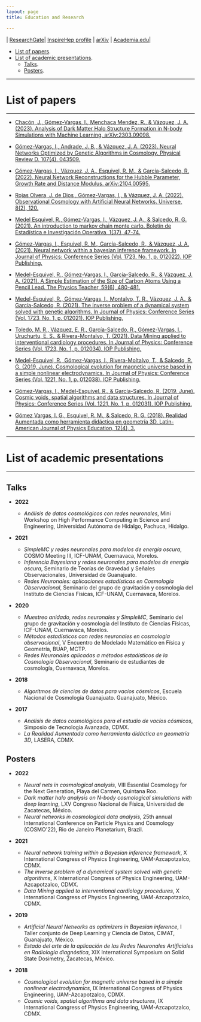 ```yaml
---
layout: page
title: Education and Research

---
```

| [ResearchGate](https://www.researchgate.net/profile/Isidro-Gomez-Vargas)| [InspireHep profile](https://inspirehep.net/authors/1862237) | [arXiv](https://arxiv.org/search/?searchtype=author&query=G%C3%B3mez-Vargas%2C+I) | [Academia.edu](https://unam.academia.edu/IsidroG%C3%B3mezVargas)|

- [List of papers](#list-of-papers).
- [List of academic presentations](#list-of-academic-presentations).
	- [Talks](#talks).
	- [Posters](#posters).

-----------------------------------------------------------

# List of papers

---

- [Chacón, J., Gómez-Vargas, I., Menchaca Mendez, R., & Vázquez, J. A. (2023). Analysis of Dark Matter Halo Structure Formation in N-body Simulations with Machine Learning. arXiv:2303.09098.](https://arxiv.org/abs/2303.09098)

- [Gómez-Vargas, I., Andrade, J. B., & Vázquez, J. A. (2023). Neural Networks Optimized by Genetic Algorithms in Cosmology. Physical Review D. 107(4). 043509.](https://journals.aps.org/prd/abstract/10.1103/PhysRevD.107.043509) 

- [Gómez-Vargas, I., Vázquez, J. A., Esquivel, R. M., & García-Salcedo, R. (2022). Neural Network Reconstructions for the Hubble Parameter, Growth Rate and Distance Modulus. arXiv:2104.00595.](https://plu.mx/ssrn/a/?ssrn_id=3990646)

- [Rojas Olvera, J. de Dios , Gómez-Vargas, I., & Vázquez, J. A. (2022). Observational Cosmology with Artificial Neural Networks. Universe, 8(2), 120.](https://www.mdpi.com/2218-1997/8/2/120)

- [Medel Esquivel, R., Gómez-Vargas, I., Vázquez, J. A., & Salcedo, R. G. (2021). An introduction to markov chain monte carlo. Boletín de Estadística e Investigación Operativa, 1(37), 47-74.](https://www.researchgate.net/publication/350485874_An_introduction_to_Markov_Chain_Monte_Carlo)

- [Gómez-Vargas, I., Esquivel, R. M., García-Salcedo, R., & Vázquez, J. A. (2021). Neural network within a bayesian inference framework. In Journal of Physics: Conference Series (Vol. 1723, No. 1, p. 012022). IOP Publishing.](https://iopscience.iop.org/article/10.1088/1742-6596/1723/1/012022/meta)

- [Medel-Esquivel, R., Gómez-Vargas, I., García-Salcedo, R., & Vázquez, J. A. (2021). A Simple Estimation of the Size of Carbon Atoms Using a Pencil Lead. The Physics Teacher, 59(6), 480-481.](https://aapt.scitation.org/doi/full/10.1119/10.0006135?casa_token=BE9FYdTwF0MAAAAA%3AddmWH4-Q-HSKcmdfN0XpYaVOf3mrE2asvvt_d-NRiEMuaktvW1dlQ8LC0IHnllappZWfCfwS7g45YA)

- [Medel-Esquivel, R., Gómez-Vargas, I., Montalvo, T. R., Vázquez, J. A., & García-Salcedo, R. (2021). The inverse problem of a dynamical system solved with genetic algorithms. In Journal of Physics: Conference Series (Vol. 1723, No. 1, p. 012021). IOP Publishing.](https://iopscience.iop.org/article/10.1088/1742-6596/1723/1/012021/meta)

- [Toledo, M. R., Vázquez, E. R., García-Salcedo, R., Gómez-Vargas, I., Uruchurtu, E. S., & Rivera-Montalvo, T. (2021). Data Mining applied to interventional cardiology procedures. In Journal of Physics: Conference Series (Vol. 1723, No. 1, p. 012034). IOP Publishing.](https://iopscience.iop.org/article/10.1088/1742-6596/1723/1/012034/meta)

- [Medel-Esquivel, R., Gómez-Vargas, I., Rivera-Moltalvo, T., & Salcedo, R. G. (2019, June). Cosmological evolution for magnetic universe based in a simple nonlinear electrodynamics. In Journal of Physics: Conference Series (Vol. 1221, No. 1, p. 012038). IOP Publishing.](https://iopscience.iop.org/article/10.1088/1742-6596/1221/1/012038/meta)


- [Gómez-Vargas, I., Medel-Esquivel, R., & García-Salcedo, R. (2019, June). Cosmic voids, spatial algorithms and data structures. In Journal of Physics: Conference Series (Vol. 1221, No. 1, p. 012031). IOP Publishing.](https://iopscience.iop.org/article/10.1088/1742-6596/1221/1/012031/meta)


- [Gómez Vargas, I. G., Esquivel, R. M., & Salcedo, R. G. (2018). Realidad Aumentada como herramienta didáctica en geometría 3D. Latin-American Journal of Physics Education, 12(4), 3.](https://dialnet.unirioja.es/servlet/articulo?codigo=6960469)

-----

# List of academic presentations
-----

	
## Talks

- **2022** 
	- *Análisis de datos cosmológicos con redes neuronales*, Mini Workshop on High Performance Computing in Science and Engineering, Universidad Autónoma de Hidalgo, Pachuca, Hidalgo.

- **2021** 
	- *SimpleMC y redes neuronales para modelos de energía oscura*, COSMO Meeting III, ICF-UNAM, Cuernavaca, Morelos.
	- *Inferencia Bayesiana y redes neuronales para modelos de energía oscura*, Seminario de Teorías de Gravedad y Señales Observacionales, Universidad de Guanajuato.
	- *Redes Neuronales: aplicaciones estadísticas en Cosmología Observacional*, Seminario del grupo de gravitación y cosmología del Instituto de Ciencias Físicas, ICF-UNAM, Cuernavaca, Morelos.
- **2020** 
	- *Muestreo anidado, redes neuronales y SimpleMC*, Seminario del grupo de gravitación y cosmología del Instituto de Ciencias Físicas, ICF-UNAM, Cuernavaca, Morelos.
	- *Métodos estadísticos con redes neuronales en cosmología observacional*, V Encuentro de Modelado Matemático en Física y Geometría, BUAP, MCTP.
	- *Redes Neuronales aplicadas a métodos estadísticos de la Cosmología Observacional*, Seminario de estudiantes de cosmología, Cuernavaca, Morelos. 

- **2018** 
	- *Algoritmos de ciencias de datos para vacíos cósmicos*, Escuela Nacional de Cosmología Guanajuato. Guanajuato, México.
- **2017**
	- *Analisis de datos cosmológicos para el estudio de vacíos cósmicos*, Simposio de Tecnología Avanzada, CDMX. 
	- *La Realidad Aumentada como herramienta didáctica en geometría 3D*, LASERA, CDMX. 

## Posters 
- **2022** 
	- *Neural nets in cosmological analysis*, VIII Essential Cosmology for the Next Generation, Playa del Carmen, Quintana Roo.
	- *Dark matter halo analysis on N-body cosmological simulations with deep learning*, LXV Congreso Nacional de Física, Universidad de Zacatecas, México.
	- *Neural networks in cosmological data analysis*, 25th annual International Conference on Particle Physics and Cosmology (COSMO'22), Rio de Janeiro Planetarium, Brazil.
- **2021** 
	- *Neural network training within a Bayesian inference framework*, X International Congress of Physics Engineering, UAM-Azcapotzalco, CDMX.
	- *The inverse problem of a dynamical system solved with genetic algorithms*, X International Congress of Physics Engineering, UAM-Azcapotzalco, CDMX.
	- *Data Mining applied to interventional cardiology procedures*, X International Congress of Physics Engineering, UAM-Azcapotzalco, CDMX.

- **2019** 
	- *Artificial Neural Networks as optimizers in Bayesian inference*, I Taller conjunto de Deep Learning y Ciencia de Datos, CIMAT, Guanajuato, México.
	- *Estado del arte de la aplicación de las Redes Neuronales Artificiales en Radiología diagnóstica*, XIX International Symposium on Solid State Dosimetry, Zacatecas, México.
- **2018** 
	- *Cosmological evolution for magnetic universe based in a simple nonlinear electrodynamics*, IX International Congress of Physics Engineering, UAM-Azcapotzalco, CDMX.
	- *Cosmic voids, spatial algorithms and data structures*, IX International Congress of Physics Engineering, UAM-Azcapotzalco, CDMX.
